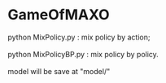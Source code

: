 # GameOfMAXO
python MixPolicy.py : mix policy by action;  </br></br>
python MixPolicyBP.py : mix policy by policy.</br></br>
model will be save at "model/"
